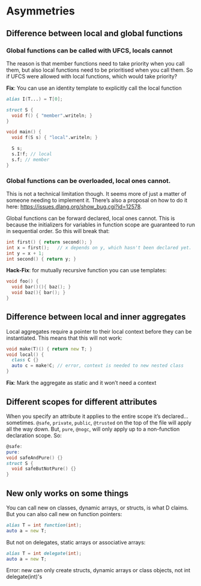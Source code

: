 # Asymmetries

## Difference between local and global functions

### Global functions can be called with UFCS, locals cannot

The reason is that member functions need to take priority when you call them, but also local functions need to be prioritised when you call them. So if UFCS were allowed with local functions, which would take priority?

**Fix**: You can use an identity template to explicitly call the local function

```d
alias I(T...) = T[0];

struct S {
  void f() { "member".writeln; }
}

void main() {
  void f(S s) { "local".writeln; }

  S s;
  s.I!f; // local
  s.f; // member
}
```

### Global functions can be overloaded, local ones cannot.

This is not a technical limitation though. It seems more of just a matter of someone needing to implement it. There’s also a proposal on how to do it here: https://issues.dlang.org/show_bug.cgi?id=12578.

Global functions can be forward declared, local ones cannot. This is because the initializers for variables in function scope are guaranteed to run in sequential order. So this will break that:

```d
int first() { return second(); }
int x = first();   // x depends on y, which hasn't been declared yet.
int y = x + 1;
int second() { return y; }
```

**Hack-Fix**: for mutually recursive function you can use templates:

```d
void foo() {
  void bar()(){ baz(); }
  void baz(){ bar(); }
}
```

## Difference between local and inner aggregates

Local aggregates require a pointer to their local context before they can be instantiated. This means that this will not work:

```d
void make(T)() { return new T; }
void local() {
  class C {}
  auto c = make!C; // error, context is needed to new nested class
}
```

**Fix**: Mark the aggregate as static and it won’t need a context

## Different scopes for different attributes

When you specify an attribute it applies to the entire scope it’s declared… sometimes. `@safe`, `private`, `public`, `@trusted` on the top of the file will apply all the way down. But, `pure`, `@nogc`, will only apply up to a non-function declaration scope. So:

```d
@safe:
pure:
void safeAndPure() {}
struct S {
  void safeButNotPure() {}
}
```

## New only works on some things

You can call new on classes, dynamic arrays, or structs, is what D claims. But you can also call new on function pointers:

```d
alias T = int function(int);
auto a = new T;
```

But not on delegates, static arrays or associative arrays:

```d
alias T = int delegate(int);
auto a = new T;
```

Error: new can only create structs, dynamic arrays or class objects, not int delegate(int)'s
